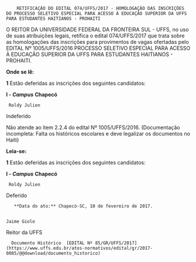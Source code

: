         RETIFICAÇÃO DO EDITAL 074/UFFS/2017 - HOMOLOGAÇÃO DAS INSCRIÇÕES DO PROCESSO SELETIVO ESPECIAL PARA ACESSO À EDUCAÇÃO SUPERIOR DA UFFS PARA ESTUDANTES HAITIANOS - PROHAITI  

O REITOR DA UNIVERSIDADE FEDERAL DA FRONTEIRA SUL - UFFS, no uso de suas atribuições legais, retifica o edital 074/UFFS/2017 que trata sobre as homologações das inscrições para provimentos de vagas ofertadas pelo EDITAL Nº 1005/UFFS/2016 PROCESSO SELETIVO ESPECIAL PARA ACESSO À EDUCAÇÃO SUPERIOR DA UFFS PARA ESTUDANTES HAITIANOS - PROHAITI.

  

 **Onde se lê:**

  

 **1** Estão deferidas as inscrições dos seguintes candidatos:

 **I - *Campus*** **Chapecó**

     Roldy Julien

   Indeferido

   Não atende ao item 2.2.4 do edital Nº 1005/UFFS/2016. (Documentação incompleta: Falta os históricos escolares e deve legalizar os documentos no Haiti)

      

 **Leia-se:**

  

 **1** Estão deferidas as inscrições dos seguintes candidatos:

 **I - *Campus*** **Chapecó**

     Roldy Julien

   Deferido

    

       **Data do ato:** Chapecó-SC, 10 de fevereiro de 2017.   
 

    Jaime Giolo   
 Reitor da UFFS 

      Documento Histórico  [EDITAL Nº 85/GR/UFFS/2017](https://www.uffs.edu.br/atos-normativos/edital/gr/2017-0085/@@download/documento_historico)     
      